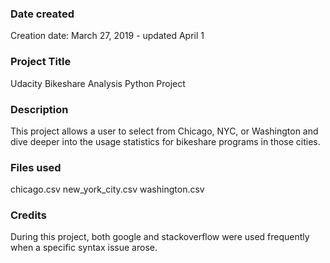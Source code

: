 ### Date created
Creation date: March 27, 2019 - updated April 1

### Project Title
Udacity Bikeshare Analysis Python Project

### Description
This project allows a user to select from Chicago, NYC, or Washington and dive deeper into the usage statistics for bikeshare programs in those cities.

### Files used
chicago.csv
new_york_city.csv
washington.csv

### Credits
During this project, both google and stackoverflow were used frequently when a specific syntax issue arose.

